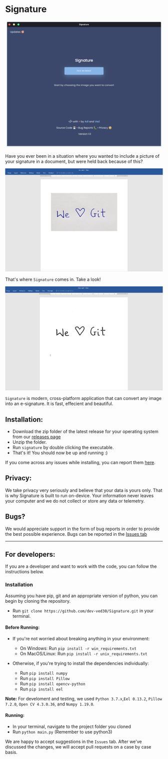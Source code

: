 # Signature

![](images/home.png)

Have you ever been in a situation where you wanted to include a picture of your signature in a document, but were held back because of this?

![](images/orignal.png)

That's where `Signature` comes in. Take a look!

![](images/processed.png)

`Signature` is modern, cross-platform application that can convert any image into an e-signature. It is fast, effecient and beautiful.

## Installation:

* Download the zip folder of the latest release for your operating system from our [releases page](https://github.com/dev-ved30/Signature/releases)
* Unzip the folder.
* Run `signature` by double clicking the executable.
* That's it! You should now be up and running :)

If you come across any issues while installing, you can report them [here](https://github.com/dev-ved30/Signature/issues).

## Privacy:

We take privacy very seriously and believe that your data is yours only. That is why Signature is built to run on-device. Your information never leaves your computer and we do not collect or store any data or telemetry.

## Bugs?

We would appreciate support in the form of bug reports in order to provide the best possible experience. Bugs can be reported in the [Issues tab](https://github.com/dev-ved30/Signature/issues)

---
## For developers:
If you are a developer and want to work with the code, you can follow the instructions below.
### Installation
Assuming you have pip, git and an appropriate version of python, you can begin by cloning the repository.

* Run `git clone https://github.com/dev-ved30/Signature.git` in your terminal.

#### Before Running:
* If you're not worried about breaking anything in your environment:
    * On Windows:
    Run `pip install -r win_requirements.txt`
    * On MacOS/Linux:
    Run `pip install -r unix_requirements.txt`
            
* Otherwise, if you're trying to install the dependencies individually:
    * Run `pip install numpy`
    * Run `pip install Pillow`
    * Run `pip install opencv-python`
    * Run `pip install eel`

**Note:** For develoment and testing, we used `Python 3.7.x`,`Eel 0.13.2`, `Pillow 7.2.0`, `Open CV 4.3.0.36`, and `Numpy 1.19.0`.

#### Running: 
* In your terminal, navigate to the project folder you cloned
* Run `python main.py` (Remember to use python3)

We are happy to accept suggestions in the `Issues` tab. After we've discussed the changes, we will accept pull requests on a case by case basis.
     

